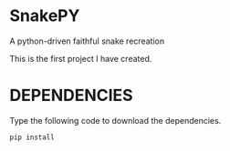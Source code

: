 # SnakePY
A python-driven faithful snake recreation

This is the first project I have created.

# DEPENDENCIES
Type the following code to download the dependencies.

<code>pip install </code>
